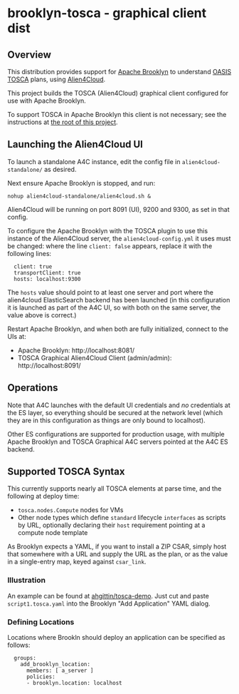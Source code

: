 brooklyn-tosca - graphical client dist
===

## Overview

This distribution provides support for [Apache Brooklyn](http://brooklyn.io)
to understand [OASIS TOSCA](https://www.oasis-open.org/committees/tosca/) plans,
using [Alien4Cloud](http://alien4cloud.github.io).

This project builds the TOSCA (Alien4Cloud) graphical client configured for use with Apache Brooklyn.

To support TOSCA in Apache Brooklyn this client is not necessary; see the instructions at
[the root of this project](https://github.com/cloudsoft/brooklyn-tosca/blob/master/README.md).


## Launching the Alien4Cloud UI

To launch a standalone A4C instance, edit the config file in `alien4cloud-standalone/` as desired.

Next ensure Apache Brooklyn is stopped, and run:

    nohup alien4cloud-standalone/alien4cloud.sh &
    
Alien4Cloud will be running on port 8091 (UI), 9200 and 9300, as set in that config.

To configure the Apache Brooklyn with the TOSCA plugin to use this instance of the Alien4Cloud server,
the `alien4cloud-config.yml` it uses must be changed:  where the line `client: false` appears,
replace it with the following lines:

```
  client: true
  transportClient: true
  hosts: localhost:9300
```

The `hosts` value should point to at least one server and port where the alien4cloud ElasticSearch 
backend has been launched (in this configuration it is launched as part of the A4C UI, so with both 
on the same server, the value above is correct.)

Restart Apache Brooklyn, and when both are fully initialized, connect to the UIs at:

* Apache Brooklyn:  http://localhost:8081/
* TOSCA Graphical Alien4Cloud Client (admin/admin):  http://localhost:8091/


## Operations

Note that A4C launches with the default UI credentials and _no_ credentials at the ES layer,
so everything should be secured at the network level
(which they are in this configuration as things are only bound to localhost).

Other ES configurations are supported for production usage, with multiple Apache Brooklyn
and TOSCA Graphical A4C servers pointed at the A4C ES backend.


## Supported TOSCA Syntax

This currently supports nearly all TOSCA elements at parse time, 
and the following at deploy time:

* `tosca.nodes.Compute` nodes for VMs
* Other node types which define `standard` lifecycle `interfaces` as scripts by URL, 
  optionally declaring their `host` requirement pointing at a compute node template

As Brooklyn expects a YAML, if you want to install a ZIP CSAR, 
simply host that somewhere with a URL and supply the URL as the plan,
or as the value in a single-entry map, keyed against `csar_link`.


### Illustration

An example can be found at [ahgittin/tosca-demo](https://github.com/ahgittin/tosca-demo/).
Just cut and paste `script1.tosca.yaml` into the Brooklyn "Add Application" YAML dialog.


### Defining Locations

Locations where Brookln should deploy an application can be specified as follows:

```
  groups:
    add_brooklyn_location:
      members: [ a_server ]
      policies:
      - brooklyn.location: localhost
```
